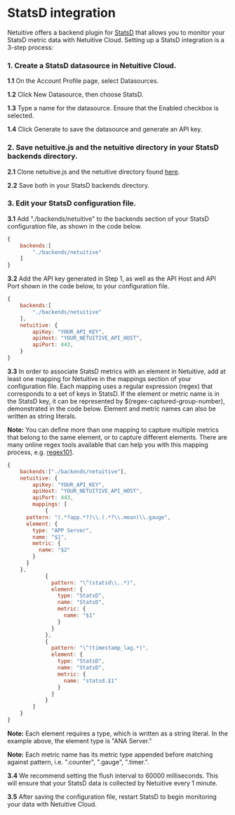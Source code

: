 StatsD integration
==========================

Netuitive offers a backend plugin for [StatsD](https://github.com/etsy/statsd) that allows you to monitor your StatsD metric data with Netuitive Cloud. Setting up a StatsD integration is a 3-step process:

### 1. Create a StatsD datasource in Netuitive Cloud.
**1.1** On the Account Profile page, select Datasources.

**1.2** Click New Datasource, then choose StatsD.

**1.3** Type a name for the datasource. Ensure that the Enabled checkbox is selected.

**1.4** Click Generate to save the datasource and generate an API key.

### 2. Save netuitive.js and the netuitive directory in your StatsD backends directory.
**2.1** Clone netuitive.js and the netuitive directory found [here](https://github.com/Netuitive/statsd-netuitive-backend).

**2.2** Save both in your StatsD backends directory.

### 3. Edit your StatsD configuration file.
**3.1** Add "./backends/netuitive" to the backends section of your StatsD configuration file, as shown in the code below.

```js
{
    backends:[
        "./backends/netuitive"
    ]
}
```

**3.2** Add the API key generated in Step 1, as well as the API Host and API Port shown in the code below, to your configuration file.

```js
{
	backends:[
		"./backends/netuitive"
	],
	netuitive: {
		apiKey: "YOUR_API_KEY",
		apiHost: "YOUR_NETUITIVE_API_HOST",
		apiPort: 443,
	}
}
```

**3.3** In order to associate StatsD metrics with an element in Netuitive, add at least one mapping for Netuitive in the mappings section of your configuration file. Each mapping uses a regular expression (regex) that corresponds to a set of keys in StatsD. If the element or metric name is in the StatsD key, it can be represented by $(regex-captured-group-number), demonstrated in the code below. Element and metric names can also be written as string literals.

**Note:** You can define more than one mapping to capture multiple metrics that belong to the same element, or to capture different elements. There are many online regex tools available that can help you with this mapping process, e.g. [regex101](https://www.regex101.com).

```js
{
	backends:["./backends/netuitive"],
	netuitive: {
		apiKey: "YOUR_API_KEY",
		apiHost: "YOUR_NETUITIVE_API_HOST",
		apiPort: 443,
		mappings: [
			{
      pattern: "(.*?app.*?)\\.(.*?\\.mean)\\.gauge",
      element: {
        type: "APP Server",
        name: "$1",
        metric: {
          name: "$2"
        }
      }
    },
		    {
		      pattern: "\^(statsd\\..*)",
		      element: {
		        type: "StatsD",
		        name: "StatsD",
		        metric: {
		          name: "$1"
		        }
		      }
		    },
		    {
		      pattern: "\^(timestamp_lag.*)",
		      element: {
		        type: "StatsD",
		        name: "StatsD",
		        metric: {
		          name: "statsd.$1"
		        }
		      }
		    }
		]
	}
}
```

**Note:** Each element requires a type, which is written as a string literal. In the example above, the element type is "ANA Server."

**Note:** Each metric name has its metric type appended before matching against pattern, i.e. ".counter", ".gauge", ".timer.<timer-key>".

**3.4** We recommend setting the flush interval to 60000 milliseconds. This will ensure that your StatsD data is collected by Netuitive every 1 minute.

**3.5** After saving the configuration file, restart StatsD to begin monitoring your data with Netuitive Cloud.
